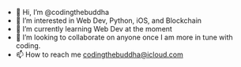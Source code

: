 - 👋 Hi, I’m @codingthebuddha
- 👀 I’m interested in Web Dev, Python, iOS, and Blockchain
- 🌱 I’m currently learning Web Dev at the moment
- 💞️ I’m looking to collaborate on anyone once I am more in tune with coding.
- 📫 How to reach me codingthebuddha@icloud.com

<!---
codingthebuddha/codingthebuddha is a ✨ special ✨ repository because its `README.md` (this file) appears on your GitHub profile.
You can click the Preview link to take a look at your changes.
--->
